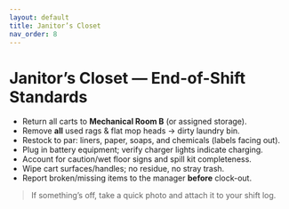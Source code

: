 ```yaml
---
layout: default
title: Janitor’s Closet
nav_order: 8
---
```


# Janitor’s Closet — End-of-Shift Standards

- Return all carts to **Mechanical Room B** (or assigned storage).
- Remove **all** used rags & flat mop heads → dirty laundry bin.
- Restock to par: liners, paper, soaps, and chemicals (labels facing out).
- Plug in battery equipment; verify charger lights indicate charging.
- Account for caution/wet floor signs and spill kit completeness.
- Wipe cart surfaces/handles; no residue, no stray trash.
- Report broken/missing items to the manager **before** clock-out.

> If something’s off, take a quick photo and attach it to your shift log.